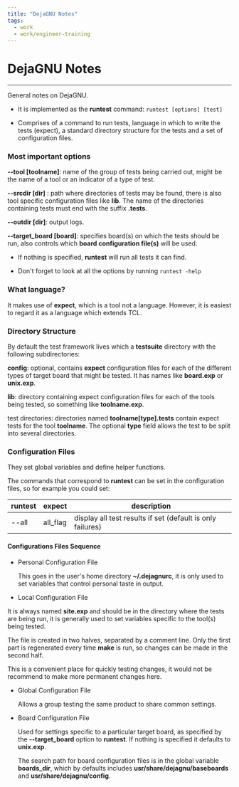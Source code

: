```yaml
---
title: "DejaGNU Notes"
tags:
  - work
  - work/engineer-training
---
```

# DejaGNU Notes
---

General notes on DejaGNU.

* It is implemented as the **runtest** command: `runtest [options] [test]`
 
* Comprises of a command to run tests, language in which to write the tests
(expect), a standard directory structure for the tests and a set of
configuration files.

### Most important options

**--tool [toolname]**: name of the group of tests being carried out, might be
the name of a tool or an indicator of a type of test.

**--srcdir [dir]** : path where directories of tests may be found, there is also
tool specific configuration files like **lib**. The name of the directories
containing tests must end with the suffix **.tests**.

**--outdir [dir]**: output logs.

**--target_board [board]**: specifies board(s) on which the tests should be
run, also controls which **board configuration file(s)** will be used.

* If nothing is specified, **runtest** will run all tests it can find.

* Don't forget to look at all the options by running `runtest -help`

### What language?

It makes use of **expect**, which is a tool not a language. However, it is
easiest to regard it as a language which extends TCL.

### Directory Structure

By default the test framework lives which a **testsuite** directory with the
following subdirectories:

**config**: optional, contains **expect** configuration files for each of the
different types of target board that might be tested. It has names like
**board.exp** or **unix.exp**.

**lib**: directory containing expect configuration files for each of the tools
being tested, so something like **toolname.exp**.

test directories: directories named **toolname[type].tests** contain expect
tests for the tool **toolname**. The optional **type** field allows the test to be
split into several directories.

### Configuration Files

They set global variables and define helper functions.

The commands that correspond to **runtest** can be set in the configuration
files, so for example you could set:

| runtest | expect   | description                                                |
| ------- | -------- | ---------------------------------------------------------  |
| --all   | all_flag | display all test results if set (default is only failures) |

#### Configurations Files Sequence

- Personal Configuration File

  This goes in the user's home directory **~/.dejagnurc**, it is only used to set
variables that control personal taste in output.

- Local Configuration File

It is always named **site.exp** and should be in the directory where the tests
are being run, it is generally used to set variables specific to the tool(s)
being tested.

  The file is created in two halves, separated by a comment line. Only the first
part is regenerated every time **make** is run, so changes can be made in the
second half.

This is a convenient place for quickly testing changes, it would not be recommend to make more permanent changes here.

- Global Configuration File

  Allows a group testing the same product to share common settings.

- Board Configuration File

  Used for settings specific to a particular target board, as specified by the
**--target_board** option to **runtest**. If nothing is specified it defaults
to **unix.exp**.

  The search path for board configuration files is in the global variable
**boards_dir**, which by defaults includes **usr/share/dejagnu/baseboards** and
**usr/share/dejagnu/config**.
